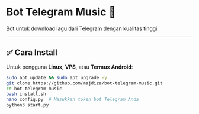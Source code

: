 # Bot Telegram Music 🎵

Bot untuk download lagu dari Telegram dengan kualitas tinggi.

---

## ✅ Cara Install

Untuk pengguna **Linux**, **VPS**, atau **Termux Android**:

```bash
sudo apt update && sudo apt upgrade -y
git clone https://github.com/majdiza/bot-telegram-music.git
cd bot-telegram-music
bash install.sh
nano config.py  # Masukkan token bot Telegram Anda
python3 start.py
